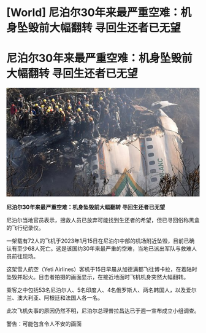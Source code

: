 # [World] 尼泊尔30年来最严重空难：机身坠毁前大幅翻转 寻回生还者已无望

#  尼泊尔30年来最严重空难：机身坠毁前大幅翻转 寻回生还者已无望

![](p0dwlky9.jpg)

**尼泊尔30年来最严重空难：机身坠毁前大幅翻转 寻回生还者已无望**


尼泊尔当地官员表示，搜救人员已放弃可能找到生还者的希望，但已寻回俗称黑盒的飞行纪录仪。

一架载有72人的飞机于2023年1月15日在尼泊尔中部的机场附近坠毁，目前已确认有至少68人死亡。这是该国约30年来最严重的空难，当地已派出军队与救难人员前往现场。

这架雪人航空（Yeti Airlines）客机于15日早晨从加德满都飞往博卡拉，在着陆时坠毁并起火。目击者拍摄的画面显示，在接近地面时飞机机身突然大幅翻转。

乘客之中包括53名尼泊尔人、5名印度人、4名俄罗斯人、两名韩国人，以及爱尔兰、澳大利亚、阿根廷和法国人各一名。

此次飞机失事的原因仍然不明，尼泊尔总理普拉昌达已于週一宣布成立小组调查。

警告：可能包含令人不安的画面



